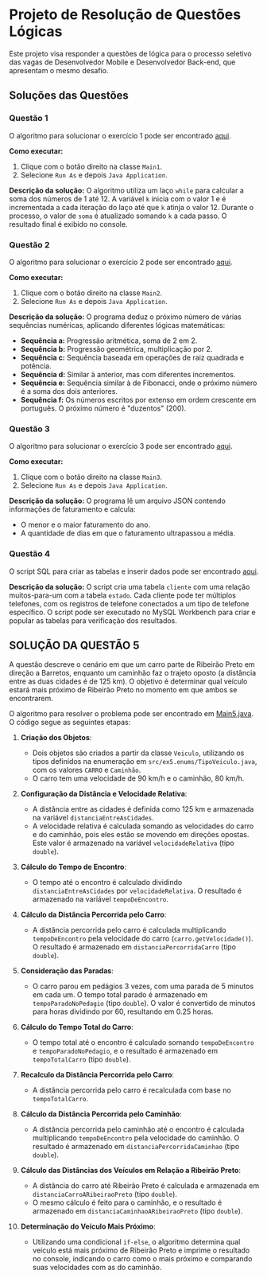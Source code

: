 # Projeto de Resolução de Questões Lógicas

Este projeto visa responder a questões de lógica para o processo seletivo das vagas de Desenvolvedor Mobile e Desenvolvedor Back-end, que apresentam o mesmo desafio.

## Soluções das Questões

### Questão 1

O algoritmo para solucionar o exercício 1 pode ser encontrado [aqui](https://github.com/Paulo-dosSantos/target-projeto-desenvolvedor-mobile/blob/main/src/ex1/Main1.java).

**Como executar:**
1. Clique com o botão direito na classe `Main1`.
2. Selecione `Run As` e depois `Java Application`.

**Descrição da solução:**
O algoritmo utiliza um laço `while` para calcular a soma dos números de 1 até 12. A variável `k` inicia com o valor 1 e é incrementada a cada iteração do laço até que `k` atinja o valor 12. Durante o processo, o valor de `soma` é atualizado somando `k` a cada passo. O resultado final é exibido no console.

### Questão 2

O algoritmo para solucionar o exercício 2 pode ser encontrado [aqui](https://github.com/Paulo-dosSantos/target-projeto-desenvolvedor-mobile/blob/main/src/ex2/Main2.java).

**Como executar:**
1. Clique com o botão direito na classe `Main2`.
2. Selecione `Run As` e depois `Java Application`.

**Descrição da solução:**
O programa deduz o próximo número de várias sequências numéricas, aplicando diferentes lógicas matemáticas:

- **Sequência a:** Progressão aritmética, soma de 2 em 2.
- **Sequência b:** Progressão geométrica, multiplicação por 2.
- **Sequência c:** Sequência baseada em operações de raiz quadrada e potência.
- **Sequência d:** Similar à anterior, mas com diferentes incrementos.
- **Sequência e:** Sequência similar à de Fibonacci, onde o próximo número é a soma dos dois anteriores.
- **Sequência f:** Os números escritos por extenso em ordem crescente em português. O próximo número é "duzentos" (200).

### Questão 3

O algoritmo para solucionar o exercício 3 pode ser encontrado [aqui](https://github.com/Paulo-dosSantos/target-projeto-desenvolvedor-mobile/blob/main/src/ex3/applications/Main3.java).

**Como executar:**
1. Clique com o botão direito na classe `Main3`.
2. Selecione `Run As` e depois `Java Application`.

**Descrição da solução:**
O programa lê um arquivo JSON contendo informações de faturamento e calcula:
- O menor e o maior faturamento do ano.
- A quantidade de dias em que o faturamento ultrapassou a média.

### Questão 4

O script SQL para criar as tabelas e inserir dados pode ser encontrado [aqui](https://github.com/Paulo-dosSantos/target-projeto-desenvolvedor-mobile/blob/main/src/ex4/Main4.sql).

**Descrição da solução:**
O script cria uma tabela `cliente` com uma relação muitos-para-um com a tabela `estado`. Cada cliente pode ter múltiplos telefones, com os registros de telefone conectados a um tipo de telefone específico. O script pode ser executado no MySQL Workbench para criar e popular as tabelas para verificação dos resultados.

 ## SOLUÇÃO DA QUESTÃO 5

A questão descreve o cenário em que um carro parte de Ribeirão Preto em direção a Barretos, enquanto um caminhão faz o trajeto oposto (a distância entre as duas cidades é de 125 km). O objetivo é determinar qual veículo estará mais próximo de Ribeirão Preto no momento em que ambos se encontrarem.

O algoritmo para resolver o problema pode ser encontrado em [Main5.java](https://github.com/Paulo-dosSantos/target-projeto-desenvolvedor-mobile/blob/main/src/ex5/applications/Main5.java). O código segue as seguintes etapas:

1. **Criação dos Objetos**:
   - Dois objetos são criados a partir da classe `Veiculo`, utilizando os tipos definidos na enumeração em `src/ex5.enums/TipoVeiculo.java`, com os valores `CARRO` e `Caminhão`.
   - O carro tem uma velocidade de 90 km/h e o caminhão, 80 km/h.

2. **Configuração da Distância e Velocidade Relativa**:
   - A distância entre as cidades é definida como 125 km e armazenada na variável `distanciaEntreAsCidades`.
   - A velocidade relativa é calculada somando as velocidades do carro e do caminhão, pois eles estão se movendo em direções opostas. Este valor é armazenado na variável `velocidadeRelativa` (tipo `double`).

3. **Cálculo do Tempo de Encontro**:
   - O tempo até o encontro é calculado dividindo `distanciaEntreAsCidades` por `velocidadeRelativa`. O resultado é armazenado na variável `tempoDeEncontro`.

4. **Cálculo da Distância Percorrida pelo Carro**:
   - A distância percorrida pelo carro é calculada multiplicando `tempoDeEncontro` pela velocidade do carro (`carro.getVelocidade()`). O resultado é armazenado em `distanciaPercorridaCarro` (tipo `double`).

5. **Consideração das Paradas**:
   - O carro parou em pedágios 3 vezes, com uma parada de 5 minutos em cada um. O tempo total parado é armazenado em `tempoParadoNoPedagio` (tipo `double`). O valor é convertido de minutos para horas dividindo por 60, resultando em 0.25 horas.

6. **Cálculo do Tempo Total do Carro**:
   - O tempo total até o encontro é calculado somando `tempoDeEncontro` e `tempoParadoNoPedagio`, e o resultado é armazenado em `tempoTotalCarro` (tipo `double`).

7. **Recalculo da Distância Percorrida pelo Carro**:
   - A distância percorrida pelo carro é recalculada com base no `tempoTotalCarro`.

8. **Cálculo da Distância Percorrida pelo Caminhão**:
   - A distância percorrida pelo caminhão até o encontro é calculada multiplicando `tempoDeEncontro` pela velocidade do caminhão. O resultado é armazenado em `distanciaPercorridaCaminhao` (tipo `double`).

9. **Cálculo das Distâncias dos Veículos em Relação a Ribeirão Preto**:
   - A distância do carro até Ribeirão Preto é calculada e armazenada em `distanciaCarroARibeiraoPreto` (tipo `double`).
   - O mesmo cálculo é feito para o caminhão, e o resultado é armazenado em `distanciaCaminhaoARibeiraoPreto` (tipo `double`).

10. **Determinação do Veículo Mais Próximo**:
    - Utilizando uma condicional `if-else`, o algoritmo determina qual veículo está mais próximo de Ribeirão Preto e imprime o resultado no console, indicando o carro como o mais próximo e comparando suas velocidades com as do caminhão.







